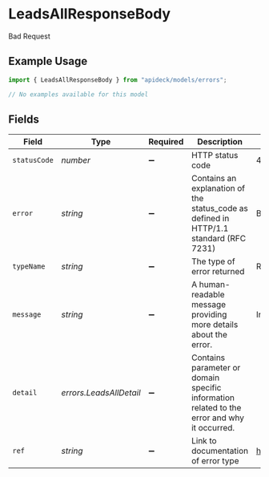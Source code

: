 # LeadsAllResponseBody

Bad Request

## Example Usage

```typescript
import { LeadsAllResponseBody } from "apideck/models/errors";

// No examples available for this model
```

## Fields

| Field                                                                                       | Type                                                                                        | Required                                                                                    | Description                                                                                 | Example                                                                                     |
| ------------------------------------------------------------------------------------------- | ------------------------------------------------------------------------------------------- | ------------------------------------------------------------------------------------------- | ------------------------------------------------------------------------------------------- | ------------------------------------------------------------------------------------------- |
| `statusCode`                                                                                | *number*                                                                                    | :heavy_minus_sign:                                                                          | HTTP status code                                                                            | 400                                                                                         |
| `error`                                                                                     | *string*                                                                                    | :heavy_minus_sign:                                                                          | Contains an explanation of the status_code as defined in HTTP/1.1 standard (RFC 7231)       | Bad Request                                                                                 |
| `typeName`                                                                                  | *string*                                                                                    | :heavy_minus_sign:                                                                          | The type of error returned                                                                  | RequestValidationError                                                                      |
| `message`                                                                                   | *string*                                                                                    | :heavy_minus_sign:                                                                          | A human-readable message providing more details about the error.                            | Invalid Params                                                                              |
| `detail`                                                                                    | *errors.LeadsAllDetail*                                                                     | :heavy_minus_sign:                                                                          | Contains parameter or domain specific information related to the error and why it occurred. |                                                                                             |
| `ref`                                                                                       | *string*                                                                                    | :heavy_minus_sign:                                                                          | Link to documentation of error type                                                         | https://developers.apideck.com/errors#requestvalidationerror                                |